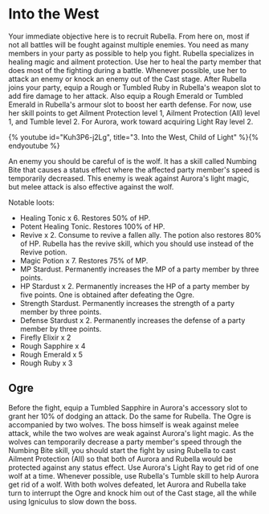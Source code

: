 # Into the West

Your immediate objective here is to recruit Rubella. From here on, most if not
all battles will be fought against multiple enemies. You need as many members in
your party as possible to help you fight. Rubella specializes in healing magic
and ailment protection. Use her to heal the party member that does most of the
fighting during a battle. Whenever possible, use her to attack an enemy or knock
an enemy out of the Cast stage. After Rubella joins your party, equip a Rough or
Tumbled Ruby in Rubella's weapon slot to add fire damage to her attack. Also
equip a Rough Emerald or Tumbled Emerald in Rubella's armour slot to boost her
earth defense. For now, use her skill points to get Ailment Protection level 1,
Ailment Protection (All) level 1, and Tumble level 2. For Aurora, work toward
acquiring Light Ray level 2.

{% youtube id="Kuh3P6-j2Lg", title="3. Into the West, Child of Light" %}{% endyoutube %}

An enemy you should be careful of is the wolf. It has a skill called Numbing
Bite that causes a status effect where the affected party member's speed is
temporarily decreased. This enemy is weak against Aurora's light magic, but
melee attack is also effective against the wolf.

Notable loots:

-   Healing Tonic x 6. Restores 50% of HP.
-   Potent Healing Tonic. Restores 100% of HP.
-   Revive x 2. Consume to revive a fallen ally. The potion also restores 80% of
    HP. Rubella has the revive skill, which you should use instead of the Revive
    potion.
-   Magic Potion x 7. Restores 75% of MP.
-   MP Stardust. Permanently increases the MP of a party member by three points.
-   HP Stardust x 2. Permanently increases the HP of a party member by five
    points. One is obtained after defeating the Ogre.
-   Strength Stardust. Permanently increases the strength of a party member by
    three points.
-   Defense Stardust x 2. Permanently increases the defense of a party member by
    three points.
-   Firefly Elixir x 2
-   Rough Sapphire x 4
-   Rough Emerald x 5
-   Rough Ruby x 3

## Ogre

Before the fight, equip a Tumbled Sapphire in Aurora's accessory slot to grant
her 10% of dodging an attack. Do the same for Rubella. The Ogre is accompanied
by two wolves. The boss himself is weak against melee attack, while the two
wolves are weak against Aurora's light magic. As the wolves can temporarily
decrease a party member's speed through the Numbing Bite skill, you should start
the fight by using Rubella to cast Ailment Protection (All) so that both of
Aurora and Rubella would be protected against any status effect. Use Aurora's
Light Ray to get rid of one wolf at a time. Whenever possible, use Rubella's
Tumble skill to help Aurora get rid of a wolf. With both wolves defeated, let
Aurora and Rubella take turn to interrupt the Ogre and knock him out of the Cast
stage, all the while using Igniculus to slow down the boss.
